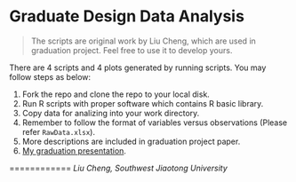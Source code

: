 # Graduate Design Data Analysis

> The scripts are original work by Liu Cheng, which are used in graduation project. 
Feel free to use it to develop yours.

There are 4 scripts and 4 plots generated by running scripts. You may follow steps as below:

1. Fork the repo and clone the repo to your local disk.
2. Run R scripts with proper software which contains R basic library. 
3. Copy data for analizing into your work directory.
4. Remember to follow the format of variables versus observations (Please refer `RawData.xlsx`).
5. More descriptions are included in graduation project paper.
6. [My graduation presentation](http://www.slideshare.net/LiuCheng/presentation-of-graduation).

============
*Liu Cheng,*
*Southwest Jiaotong University*
